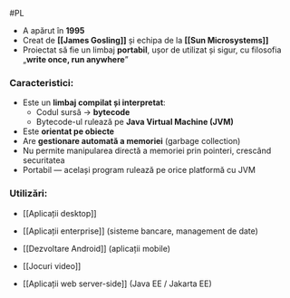 #PL
- A apărut în **1995**
- Creat de **[[James Gosling]]** și echipa de la **[[Sun Microsystems]]**
- Proiectat să fie un limbaj **portabil**, ușor de utilizat și sigur, cu filosofia „**write once, run anywhere**”

###  Caracteristici:

- Este un **limbaj compilat și interpretat**:
    - Codul sursă → **bytecode**
    - Bytecode-ul rulează pe **Java Virtual Machine (JVM)**
- Este **orientat pe obiecte**
- Are **gestionare automată a memoriei** (garbage collection)
- Nu permite manipularea directă a memoriei prin pointeri, crescând securitatea
- Portabil — același program rulează pe orice platformă cu JVM

###  Utilizări:

- [[Aplicații desktop]]
    
- [[Aplicații enterprise]] (sisteme bancare, management de date)
    
- [[Dezvoltare Android]] (aplicații mobile)
    
- [[Jocuri video]]
    
- [[Aplicații web server-side]] (Java EE / Jakarta EE)